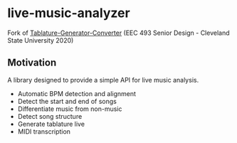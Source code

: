 # live-music-analyzer

Fork of [Tablature-Generator-Converter](https://github.com/TwinkieGorilla/Tablature-Generator-Converter) (EEC 493 Senior Design - Cleveland State University 2020)

## Motivation
A library designed to provide a simple API for live music analysis.
- Automatic BPM detection and alignment
- Detect the start and end of songs
- Differentiate music from non-music
- Detect song structure
- Generate tablature live
- MIDI transcription
